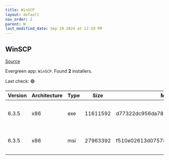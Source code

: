 ```yaml
---
title: WinSCP
layout: default
nav_order: 2
parent: W
last_modified_date: Sep 10 2024 at 12:19 PM
---
```


## WinSCP

[Source](https://winscp.net/)

Evergreen app: `WinSCP`. Found **2** installers.

Last check: 🟢

| Version | Architecture | Type | Size     | Md5                              | URI                                                                                                                                                                              |
| ------- | ------------ | ---- | -------- | -------------------------------- | -------------------------------------------------------------------------------------------------------------------------------------------------------------------------------- |
| 6.3.5   | x86          | exe  | 11611592 | d77322dc956da781905d553e3feb9153 | [https://versaweb.dl.sourceforge.net/project/winscp/WinSCP/6.3.5/WinSCP-6.3.5-Setup.exe](https://versaweb.dl.sourceforge.net/project/winscp/WinSCP/6.3.5/WinSCP-6.3.5-Setup.exe) |
| 6.3.5   | x86          | msi  | 27963392 | f510e02613d075787364bb9b1c6a1abd | [https://versaweb.dl.sourceforge.net/project/winscp/WinSCP/6.3.5/WinSCP-6.3.5.msi](https://versaweb.dl.sourceforge.net/project/winscp/WinSCP/6.3.5/WinSCP-6.3.5.msi)             |
